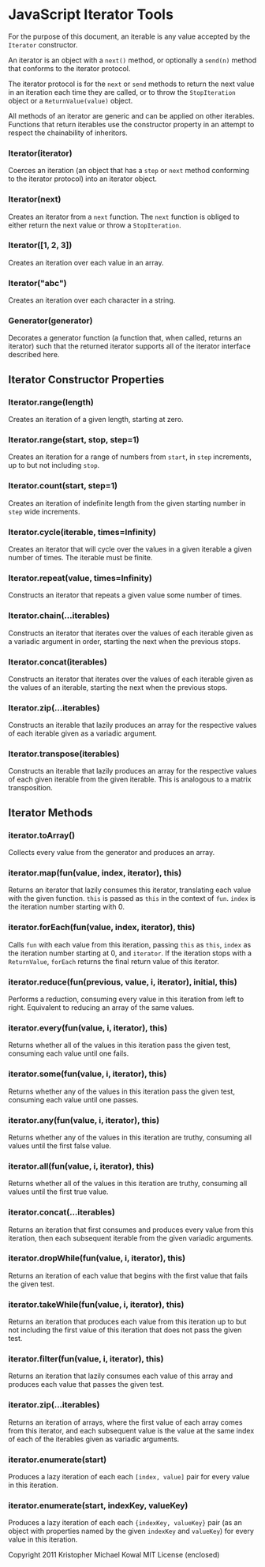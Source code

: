 
JavaScript Iterator Tools
=========================

For the purpose of this document, an iterable is any value accepted by
the ``Iterator`` constructor.

An iterator is an object with a ``next()`` method, or optionally a
``send(n)`` method that conforms to the iterator protocol.

The iterator protocol is for the ``next`` or ``send`` methods to
return the next value in an iteration each time they are called, or to
throw the ``StopIteration`` object or a ``ReturnValue(value)`` object.

All methods of an iterator are generic and can be applied on other
iterables.  Functions that return iterables use the constructor
property in an attempt to respect the chainability of inheritors.

### Iterator(iterator)

Coerces an iteration (an object that has a ``step`` or ``next`` method
conforming to the iterator protocol) into an iterator object.

### Iterator(next)

Creates an iterator from a ``next`` function.  The ``next`` function
is obliged to either return the next value or throw a
``StopIteration``.

### Iterator([1, 2, 3])

Creates an iteration over each value in an array.

### Iterator("abc")

Creates an iteration over each character in a string.

### Generator(generator)

Decorates a generator function (a function that, when called, returns
an iterator) such that the returned iterator supports all of the
iterator interface described here.

## Iterator Constructor Properties

### Iterator.range(length)

Creates an iteration of a given length, starting at zero. 

### Iterator.range(start, stop, step=1)

Creates an iteration for a range of numbers from ``start``, in
``step`` increments, up to but not including ``stop``.

### Iterator.count(start, step=1)

Creates an iteration of indefinite length from the given starting
number in ``step`` wide increments.

### Iterator.cycle(iterable, times=Infinity)

Creates an iterator that will cycle over the values in a given
iterable a given number of times.  The iterable must be finite.

### Iterator.repeat(value, times=Infinity)

Constructs an iterator that repeats a given value some number of
times.

### Iterator.chain(...iterables)

Constructs an iterator that iterates over the values of each iterable
given as a variadic argument in order, starting the next when the
previous stops.

### Iterator.concat(iterables)

Constructs an iterator that iterates over the values of each iterable
given as the values of an iterable, starting the next when the
previous stops.

### Iterator.zip(...iterables)

Constructs an iterable that lazily produces an array for the
respective values of each iterable given as a variadic argument.

### Iterator.transpose(iterables)

Constructs an iterable that lazily produces an array for the
respective values of each given iterable from the given iterable.
This is analogous to a matrix transposition.

## Iterator Methods

### iterator.toArray()

Collects every value from the generator and produces an array.

### iterator.map(fun(value, index, iterator), this)

Returns an iterator that lazily consumes this iterator, translating
each value with the given function.  ``this`` is passed as ``this``
in the context of ``fun``.  ``index`` is the iteration number starting
with 0.

### iterator.forEach(fun(value, index, iterator), this)

Calls ``fun`` with each value from this iteration, passing ``this``
as ``this``, ``index`` as the iteration number starting at 0, and
``iterator``.  If the iteration stops with a
``ReturnValue``, ``forEach`` returns the final return value of this
iterator.

### iterator.reduce(fun(previous, value, i, iterator), initial, this)

Performs a reduction, consuming every value in this iteration from
left to right.  Equivalent to reducing an array of the same values.

### iterator.every(fun(value, i, iterator), this)

Returns whether all of the values in this iteration pass the given
test, consuming each value until one fails.

### iterator.some(fun(value, i, iterator), this)

Returns whether any of the values in this iteration pass the given
test, consuming each value until one passes.

### iterator.any(fun(value, i, iterator), this)

Returns whether any of the values in this iteration are truthy,
consuming all values until the first false value.

### iterator.all(fun(value, i, iterator), this)

Returns whether all of the values in this iteration are truthy,
consuming all values until the first true value.

### iterator.concat(...iterables)

Returns an iteration that first consumes and produces every value from
this iteration, then each subsequent iterable from the given variadic
arguments.

### iterator.dropWhile(fun(value, i, iterator), this)

Returns an iteration of each value that begins with the first value
that fails the given test.

### iterator.takeWhile(fun(value, i, iterator), this)

Returns an iteration that produces each value from this iteration up
to but not including the first value of this iteration that does not
pass the given test.

### iterator.filter(fun(value, i, iterator), this)

Returns an iteration that lazily consumes each value of this array and
produces each value that passes the given test.

### iterator.zip(...iterables)

Returns an iteration of arrays, where the first value of each array
comes from this iterator, and each subsequent value is the value at
the same index of each of the iterables given as variadic arguments.

### iterator.enumerate(start)

Produces a lazy iteration of each each ``[index, value]`` pair for
every value in this iteration.

### iterator.enumerate(start, indexKey, valueKey)

Produces a lazy iteration of each each ``{indexKey, valueKey}`` pair
(as an object with properties named by the given ``indexKey`` and
``valueKey``) for every value in this iteration.

Copyright 2011 Kristopher Michael Kowal
MIT License (enclosed)

